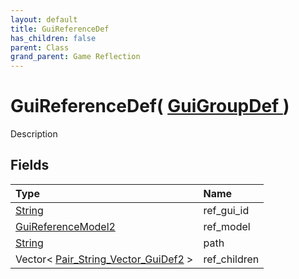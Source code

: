 ```yaml
---
layout: default
title: GuiReferenceDef
has_children: false
parent: Class
grand_parent: Game Reflection
---
```

# GuiReferenceDef( [ GuiGroupDef ](/riftbreaker-wiki/docs/game-reflection/classes/gui_group_def/) )
Description 

## Fields

| Type | Name |
|:----------|:--------------|
| [String](/riftbreaker-wiki/docs/game-reflection/components/string/) | ref_gui_id |
| [GuiReferenceModel2](/riftbreaker-wiki/docs/game-reflection/components/gui_reference_model2/) | ref_model |
| [String](/riftbreaker-wiki/docs/game-reflection/components/string/) | path |
| Vector< [Pair_String_Vector_GuiDef2](/riftbreaker-wiki/docs/game-reflection/classes/pair__string__vector__gui_def2/) > | ref_children |

